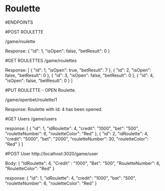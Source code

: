 # Roulette

#ENDPOINTS

#POST ROULETTE

/game/roulette

Response: 
{
    "id": 1,
    "isOpen": false,
    "betResult": 0
}

#GET ROULETTES
/game/roulettes

Response:
[
    {
        "id": 1,
        "isOpen": true,
        "betResult": 7
    },
    {
        "id": 2,
        "isOpen": false,
        "betResult": 0
    },
    {
        "id": 3,
        "isOpen": false,
        "betResult": 0
    },
    {
        "id": 4,
        "isOpen": false,
        "betResult": 0
    }
]


#PUT ROULETTE - OPEN Roulette.

/game/openbet/roulette/1

Response: Roulette with Id: 4 has been opened.

#GET Users
/game/users

response:
[
    {
        "id": 1,
        "idRoulette": 4,
        "credit": "1000",
        "bet": "500",
        "rouletteNumber": 6,
        "rouletteColor": "Red"
    },
    {
        "id": 2,
        "idRoulette": 4,
        "credit": "5000",
        "bet": "2000",
        "rouletteNumber": 30,
        "rouletteColor": "Red"
    }
]

#POST User
http://localhost:3020/game/user

Body:
{
    "IdRoulette": 4,
    "Credit" : "1000",
    "Bet": "500",
    "RouletteNumber": 6,
    "RouletteColor": "Red"
}

response: 
{
    "id": 1,
    "idRoulette": 4,
    "credit": "1000",
    "bet": "500",
    "rouletteNumber": 6,
    "rouletteColor": "Red"
}
